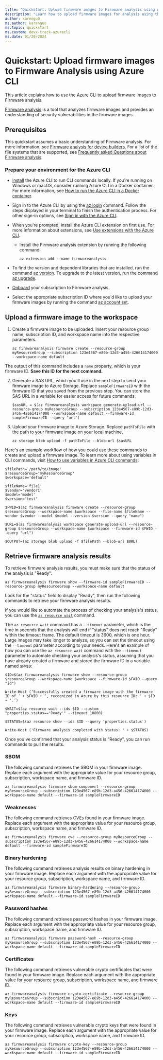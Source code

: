 ```yaml
---
title: "Quickstart: Upload firmware images to Firmware analysis using Azure CLI"
description: "Learn how to upload firmware images for analysis using the Azure command line interface."
author: karengu0
ms.author: karenguo
ms.topic: quickstart
ms.custom: devx-track-azurecli
ms.date: 01/29/2024
---
```


# Quickstart: Upload firmware images to Firmware Analysis using Azure CLI

This article explains how to use the Azure CLI to upload firmware images to Firmware analysis.

[Firmware analysis](./overview-firmware-analysis.md) is a tool that analyzes firmware images and provides an understanding of security vulnerabilities in the firmware images. 

## Prerequisites

This quickstart assumes a basic understanding of Firmware analysis. For more information, see [Firmware analysis for device builders](./overview-firmware-analysis.md). For a list of the file systems that are supported, see [Frequently asked Questions about Firmware analysis](./firmware-analysis-faq.md#what-types-of-firmware-images-does-firmware-analysis-support).

### Prepare your environment for the Azure CLI

* [Install](/cli/azure/install-azure-cli) the Azure CLI to run CLI commands locally. If you're running on Windows or macOS, consider running Azure CLI in a Docker container. For more information, see [How to run the Azure CLI in a Docker container](/cli/azure/run-azure-cli-docker).

* Sign in to the Azure CLI by using the [az login](/cli/azure/reference-index?#az-login) command. Follow the steps displayed in your terminal to finish the authentication process. For other sign-in options, see [Sign in with the Azure CLI](/cli/azure/authenticate-azure-cli).

* When you're prompted, install the Azure CLI extension on first use. For more information about extensions, see [Use extensions with the Azure CLI](/cli/azure/azure-cli-extensions-overview).
    * Install the Firmware analysis extension by running the following command:
        ```azurecli
        az extension add --name firmwareanalysis
        ```

* To find the version and dependent libraries that are installed, run the command [az version](/cli/azure/reference-index?#az-version). To upgrade to the latest version, run the command [az upgrade](/cli/azure/reference-index?#az-upgrade).

* [Onboard](./tutorial-analyze-firmware.md#onboard-your-subscription-to-use-firmware-analysis) your subscription to Firmware analysis.

* Select the appropriate subscription ID where you'd like to upload your firmware images by running the command [az account set](/cli/azure/account?#az-account-set).

## Upload a firmware image to the workspace

1. Create a firmware image to be uploaded. Insert your resource group name, subscription ID, and workspace name into the respective parameters.

    ```azurecli
    az firmwareanalysis firmware create --resource-group myResourceGroup --subscription 123e4567-e89b-12d3-a456-426614174000 --workspace-name default
    ```

The output of this command includes a `name` property, which is your firmware ID. **Save this ID for the next command.**

2. Generate a SAS URL, which you'll use in the next step to send your firmware image to Azure Storage. Replace `sampleFirmwareID` with the firmware ID that you saved from the previous step. You can store the SAS URL in a variable for easier access for future commands:

    ```azurecli
    $sasURL = $(az firmwareanalysis workspace generate-upload-url --resource-group myResourceGroup --subscription 123e4567-e89b-12d3-a456-426614174000 --workspace-name default --firmware-id sampleFirmwareID --query "url")
    ```

3. Upload your firmware image to Azure Storage. Replace `pathToFile` with the path to your firmware image on your local machine.

    ```azurecli
    az storage blob upload -f pathToFile --blob-url $sasURL
    ```

Here's an example workflow of how you could use these commands to create and upload a firmware image. To learn more about using variables in CLI commands, visit [How to use variables in Azure CLI commands](/cli/azure/azure-cli-variables?tabs=bash):

```azurecli
$filePath='/path/to/image'
$resourceGroup='myResourceGroup'
$workspace='default'

$fileName='file1'
$vendor='vendor1'
$model='model'
$version='test'

$FWID=$(az firmwareanalysis firmware create --resource-group $resourceGroup --workspace-name $workspace --file-name $fileName --vendor $vendor --model $model --version $version --query "name")

$URL=$(az firmwareanalysis workspace generate-upload-url --resource-group $resourceGroup --workspace-name $workspace --firmware-id $FWID --query "url")

$OUTPUT=(az storage blob upload -f $filePath --blob-url $URL)
```

## Retrieve firmware analysis results

To retrieve firmware analysis results, you must make sure that the status of the analysis is "Ready":

```azurecli
az firmwareanalysis firmware show --firmware-id sampleFirmwareID --resource-group myResourceGroup --workspace-name default
```

Look for the "status" field to display "Ready", then run the following commands to retrieve your firmware analysis results.

If you would like to automate the process of checking your analysis's status, you can use the [`az resource wait`](/cli/azure/resource?#az-resource-wait) command.

The `az resource wait` command has a `--timeout` parameter, which is the time in seconds that the analysis will end if "status" does not reach "Ready" within the timeout frame. The default timeout is 3600, which is one hour. Large images may take longer to analyze, so you can set the timeout using the `--timeout` parameter according to your needs. Here's an example of how you can use the `az resource wait` command with the `--timeout` parameter to automate checking your analysis's status, assuming that you have already created a firmware and stored the firmware ID in a variable named `$FWID`:

```azurecli
$ID=$(az firmwareanalysis firmware show --resource-group $resourceGroup --workspace-name $workspace --firmware-id $FWID --query "id")

Write-Host (‘Successfully created a firmware image with the firmware ID of ‘ + $FWID + ‘, recognized in Azure by this resource ID: ‘ + $ID + ‘.’)

$WAIT=$(az resource wait --ids $ID --custom "properties.status=='Ready'" --timeout 10800) 

$STATUS=$(az resource show --ids $ID --query 'properties.status')

Write-Host ('Firmware analysis completed with status: ' + $STATUS)
```

Once you've confirmed that your analysis status is "Ready", you can run commands to pull the results.

### SBOM

The following command retrieves the SBOM in your firmware image. Replace each argument with the appropriate value for your resource group, subscription, workspace name, and firmware ID.

```azurecli
az firmwareanalysis firmware sbom-component --resource-group myResourceGroup --subscription 123e4567-e89b-12d3-a456-426614174000 --workspace-name default --firmware-id sampleFirmwareID
```

### Weaknesses

The following command retrieves CVEs found in your firmware image. Replace each argument with the appropriate value for your resource group, subscription, workspace name, and firmware ID.

```azurecli
az firmwareanalysis firmware cve --resource-group myResourceGroup --subscription 123e4567-e89b-12d3-a456-426614174000 --workspace-name default --firmware-id sampleFirmwareID
```

### Binary hardening

The following command retrieves analysis results on binary hardening in your firmware image. Replace each argument with the appropriate value for your resource group, subscription, workspace name, and firmware ID.

```azurecli
az firmwareanalysis firmware binary-hardening --resource-group myResourceGroup --subscription 123e4567-e89b-12d3-a456-426614174000 --workspace-name default --firmware-id sampleFirmwareID
```

### Password hashes

The following command retrieves password hashes in your firmware image. Replace each argument with the appropriate value for your resource group, subscription, workspace name, and firmware ID.

```azurecli
az firmwareanalysis firmware password-hash --resource-group myResourceGroup --subscription 123e4567-e89b-12d3-a456-426614174000 --workspace-name default --firmware-id sampleFirmwareID
```

### Certificates

The following command retrieves vulnerable crypto certificates that were found in your firmware image. Replace each argument with the appropriate value for your resource group, subscription, workspace name, and firmware ID.

```azurecli
az firmwareanalysis firmware crypto-certificate --resource-group myResourceGroup --subscription 123e4567-e89b-12d3-a456-426614174000 --workspace-name default --firmware-id sampleFirmwareID
```

### Keys

The following command retrieves vulnerable crypto keys that were found in your firmware image. Replace each argument with the appropriate value for your resource group, subscription, workspace name, and firmware ID.

```azurecli
az firmwareanalysis firmware crypto-key --resource-group myResourceGroup --subscription 123e4567-e89b-12d3-a456-426614174000 --workspace-name default --firmware-id sampleFirmwareID
```
